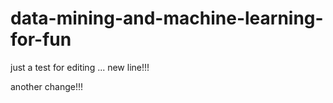 # data-mining-and-machine-learning-for-fun

just a test for editing ...
new line!!!

another change!!!
